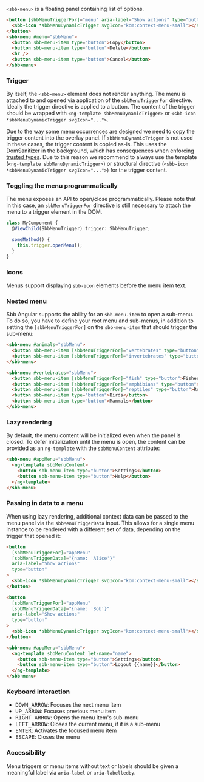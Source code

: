 `<sbb-menu>` is a floating panel containing list of options.

```html
<button [sbbMenuTriggerFor]="menu" aria-label="Show actions" type="button">
  <sbb-icon *sbbMenuDynamicTrigger svgIcon="kom:context-menu-small"></sbb-icon>
</button>
<sbb-menu #menu="sbbMenu">
  <button sbb-menu-item type="button">Copy</button>
  <button sbb-menu-item type="button">Delete</button>
  <hr />
  <button sbb-menu-item type="button">Cancel</button>
</sbb-menu>
```

### Trigger

By itself, the `<sbb-menu>` element does not render anything. The menu is attached to and opened
via application of the `sbbMenuTriggerFor` directive.
Ideally the trigger directive is applied to a button. The content of the trigger should be wrapped
with `<ng-template sbbMenuDynamicTrigger>` or `<sbb-icon *sbbMenuDynamicTrigger svgIcon="...">`.

Due to the way some menu occurrences are designed we need to copy the trigger content into the overlay panel.
If `sbbMenuDynamicTrigger` is not used in these cases, the trigger content is copied as-is.
This uses the DomSanitizer in the background, which has consequences when enforcing
[trusted types](https://angular.io/guide/security#enforcing-trusted-types).
Due to this reason we recommend to always use the template (`<ng-template sbbMenuDynamicTrigger>`)
or structural directive (`<sbb-icon *sbbMenuDynamicTrigger svgIcon="...">`) for the trigger content.

### Toggling the menu programmatically

The menu exposes an API to open/close programmatically. Please note that in this case, an
`sbbMenuTriggerFor` directive is still necessary to attach the menu to a trigger element in the DOM.

```ts
class MyComponent {
  @ViewChild(SbbMenuTrigger) trigger: SbbMenuTrigger;

  someMethod() {
    this.trigger.openMenu();
  }
}
```

### Icons

Menus support displaying `sbb-icon` elements before the menu item text.

### Nested menu

Sbb Angular supports the ability for an `sbb-menu-item` to open a sub-menu. To do so, you have to define
your root menu and sub-menus, in addition to setting the `[sbbMenuTriggerFor]` on the `sbb-menu-item`
that should trigger the sub-menu:

```html
<sbb-menu #animals="sbbMenu">
  <button sbb-menu-item [sbbMenuTriggerFor]="vertebrates" type="button">Vertebrates</button>
  <button sbb-menu-item [sbbMenuTriggerFor]="invertebrates" type="button">Invertebrates</button>
</sbb-menu>

<sbb-menu #vertebrates="sbbMenu">
  <button sbb-menu-item [sbbMenuTriggerFor]="fish" type="button">Fishes</button>
  <button sbb-menu-item [sbbMenuTriggerFor]="amphibians" type="button">Amphibians</button>
  <button sbb-menu-item [sbbMenuTriggerFor]="reptiles" type="button">Reptiles</button>
  <button sbb-menu-item type="button">Birds</button>
  <button sbb-menu-item type="button">Mammals</button>
</sbb-menu>
```

### Lazy rendering

By default, the menu content will be initialized even when the panel is closed. To defer
initialization until the menu is open, the content can be provided as an `ng-template`
with the `sbbMenuContent` attribute:

```html
<sbb-menu #appMenu="sbbMenu">
  <ng-template sbbMenuContent>
    <button sbb-menu-item type="button">Settings</button>
    <button sbb-menu-item type="button">Help</button>
  </ng-template>
</sbb-menu>
```

### Passing in data to a menu

When using lazy rendering, additional context data can be passed to the menu panel via
the `sbbMenuTriggerData` input. This allows for a single menu instance to be rendered
with a different set of data, depending on the trigger that opened it:

```html
<button
  [sbbMenuTriggerFor]="appMenu"
  [sbbMenuTriggerData]="{name: 'Alice'}"
  aria-label="Show actions"
  type="button"
>
  <sbb-icon *sbbMenuDynamicTrigger svgIcon="kom:context-menu-small"></sbb-icon>
</button>

<button
  [sbbMenuTriggerFor]="appMenu"
  [sbbMenuTriggerData]="{name: 'Bob'}"
  aria-label="Show actions"
  type="button"
>
  <sbb-icon *sbbMenuDynamicTrigger svgIcon="kom:context-menu-small"></sbb-icon>
</button>

<sbb-menu #appMenu="sbbMenu">
  <ng-template sbbMenuContent let-name="name">
    <button sbb-menu-item type="button">Settings</button>
    <button sbb-menu-item type="button">Logout {{name}}</button>
  </ng-template>
</sbb-menu>
```

### Keyboard interaction

- <kbd>DOWN_ARROW</kbd>: Focuses the next menu item
- <kbd>UP_ARROW</kbd>: Focuses previous menu item
- <kbd>RIGHT_ARROW</kbd>: Opens the menu item's sub-menu
- <kbd>LEFT_ARROW</kbd>: Closes the current menu, if it is a sub-menu
- <kbd>ENTER</kbd>: Activates the focused menu item
- <kbd>ESCAPE</kbd>: Closes the menu

### Accessibility

Menu triggers or menu items without text or labels should be given a meaningful label via
`aria-label` or `aria-labelledby`.
